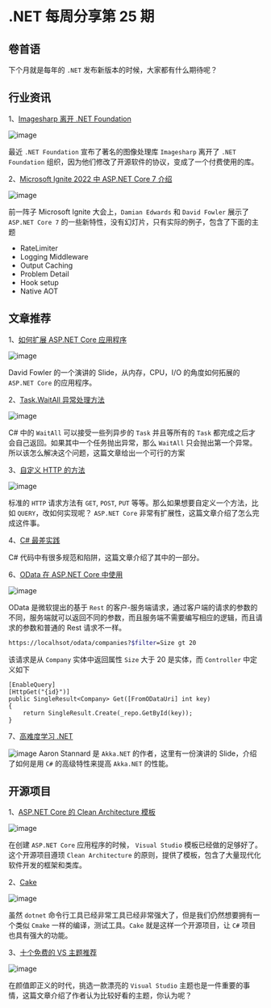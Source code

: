 # .NET 每周分享第 25 期

## 卷首语

下个月就是每年的 `.NET` 发布新版本的时候，大家都有什么期待呢？

## 行业资讯

1、[Imagesharp 离开 .NET Foundation](https://dotnetfoundation.org/blog/2022/10/20/imagesharpupdate)

![image](https://dotnetweeklyimages.blob.core.windows.net/025/imagesharp.png)

最近 `.NET Foundation` 宣布了著名的图像处理库 `Imagesharp` 离开了 `.NET Foundation` 组织，因为他们修改了开源软件的协议，变成了一个付费使用的库。

2、[Microsoft Ignite 2022 中 ASP.NET Core 7 介绍](https://learn.microsoft.com/en-us/events/ignite-2022/brk203h-hidden-gems-live-coding-with-net-7)

![image](https://dotnetweeklyimages.blob.core.windows.net/025/aspnetcore7.png)

前一阵子 Microsoft Ignite 大会上，`Damian Edwards` 和 `David Fowler` 展示了 `ASP.NET Core 7` 的一些新特性，没有幻灯片，只有实际的例子，包含了下面的主题

- RateLimiter
- Logging Middleware
- Output Caching
- Problem Detail
- Hook setup
- Native AOT

## 文章推荐

1、[如何扩展 ASP.NET Core 应用程序](https://speakerdeck.com/davidfowl/scaling-asp-dot-net-core-applications)

![image](https://dotnetweeklyimages.blob.core.windows.net/025/davidfowler.png)

David Fowler 的一个演讲的 Slide，从内存，CPU，I/O 的角度如何拓展的 `ASP.NET Core` 的应用程序。

2、[Task.WaitAll 异常处理方法](https://thesharperdev.com/csharps-whenall-and-exception-handling/)

![image](https://dotnetweeklyimages.blob.core.windows.net/025/waitall.png)

C# 中的 `WaitAll` 可以接受一些列异步的 `Task` 并且等所有的 `Task` 都完成之后才会自己返回。如果其中一个任务抛出异常，那么 `WaitAll` 只会抛出第一个异常。所以该怎么解决这个问题，这篇文章给出一个可行的方案

3、[自定义 HTTP 的方法](https://khalidabuhakmeh.com/adding-experimental-http-methods-to-aspnet-core)

![image](https://dotnetweeklyimages.blob.core.windows.net/025/httpquery.png)

标准的 `HTTP` 请求方法有 `GET`, `POST`, `PUT` 等等。那么如果想要自定义一个方法，比如 `QUERY`，改如何实现呢？ `ASP.NET Core` 非常有扩展性，这篇文章介绍了怎么完成这件事。

4、[C# 最差实践](https://code-maze.com/csharp-programming-mistakes/)

C# 代码中有很多规范和陷阱，这篇文章介绍了其中的一部分。

6、[OData 在 ASP.NET Core 中使用](https://code-maze.com/aspnetcore-webapi-using-odata/)

![image](https://dotnetweeklyimages.blob.core.windows.net/025/odata.png)

OData 是微软提出的基于 `Rest` 的客户-服务端请求，通过客户端的请求的参数的不同，服务端就可以返回不同的参数，而且服务端不需要编写相应的逻辑，而且请求的参数和普通的 Rest 请求不一样。

```bash
https://localhsot/odata/companies?$filter=Size gt 20
```

该请求是从 `Company` 实体中返回属性 `Size` 大于 20 是实体，而 `Controller` 中定义如下

```Csharp
[EnableQuery]
[HttpGet("{id}")]
public SingleResult<Company> Get([FromODataUri] int key)
{
    return SingleResult.Create(_repo.GetById(key));
}
```

7、[高难度学习 .NET](https://www.slideshare.net/petabridge/net-systems-programming-learned-the-hard-waypptx)

![image](https://dotnetweeklyimages.blob.core.windows.net/025/dotnetcsharp.png)
Aaron Stannard 是 `Akka.NET` 的作者，这里有一份演讲的 Slide，介绍了如何是用 `C#` 的高级特性来提高 `Akka.NET` 的性能。

## 开源项目

1、[ASP.NET Core 的 Clean Architecture 模板](https://github.com/jasontaylordev/CleanArchitecture)

![image](https://dotnetweeklyimages.blob.core.windows.net/025/cleanarchiture.png)

在创建 `ASP.NET Core` 应用程序的时候， `Visual Studio` 模板已经做的足够好了。这个开源项目遵顼 `Clean Architecture` 的原则，提供了模板，包含了大量现代化软件开发的框架和类库。

2、[Cake](https://github.com/cake-build/cake)

![image](https://dotnetweeklyimages.blob.core.windows.net/025/cake.png)

虽然 `dotnet` 命令行工具已经非常工具已经非常强大了，但是我们仍然想要拥有一个类似 `Cmake` 一样的编译，测试工具。`Cake` 就是这样一个开源项目，让 `C#` 项目也具有强大的功能。

3、[十个免费的 VS 主题推荐](https://blog.dotnetsafer.com/best-visual-studio-2022-themes/)

![image](https://dotnetweeklyimages.blob.core.windows.net/025/vstheme.png)

在颜值即正义的时代，挑选一款漂亮的 `Visual Studio` 主题也是一件重要的事情，这篇文章介绍了作者认为比较好看的主题，你认为呢？
